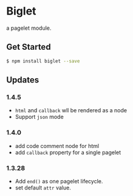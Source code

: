 # Biglet

a pagelet module.

## Get Started

``` bash
$ npm install biglet --save
```


## Updates

### 1.4.5

+ `html` and `callback` wll be rendered as a node
+ Support `json` mode


### 1.4.0

+ add code comment node for html
+ add `callback` property for a single pagelet

### 1.3.28

+ Add `end()` as one pagelet lifecycle.
+ set default `attr`  value.

